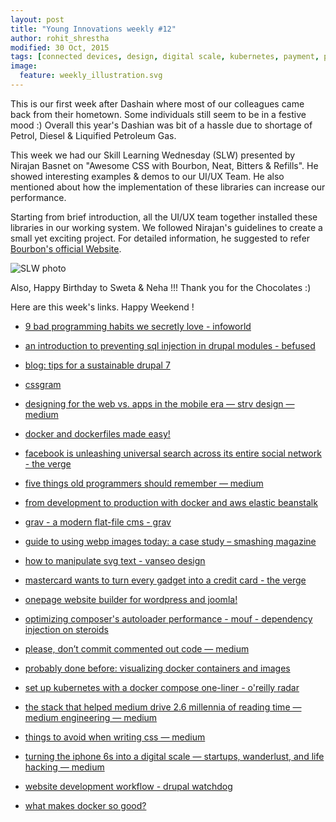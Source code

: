 ```yaml
---
layout: post
title: "Young Innovations weekly #12"
author: rohit_shrestha
modified: 30 Oct, 2015
tags: [connected devices, design, digital scale, kubernetes, payment, posts, ui, users, ux, website, cms, coding, composer, container, css, cssfilters, development, development workflow, devops, docker, drupal, ecs, facebook, gadget payment, html, iphone, iphone 6s, laravel, mastercard, medium, mobileapps, onepager, php, programming, programminghabits, search, security, site builder, sustainable website, svgtexts, webpimage, wordpress]
image:
  feature: weekly_illustration.svg
---
```


This is our first week after Dashain where most of our colleagues came back from their hometown. Some individuals still seem to be in a festive mood :) Overall this year's Dashian was bit of a hassle due to shortage of Petrol, Diesel & Liquified Petroleum Gas.

This week we had our Skill Learning Wednesday (SLW) presented by Nirajan Basnet on "Awesome CSS with Bourbon, Neat, Bitters & Refills". He showed interesting examples & demos to our UI/UX Team. He also mentioned about how the implementation of these libraries can increase our performance.

<!--more-->

Starting from brief introduction, all the UI/UX team together installed these libraries in our working system. We followed Nirajan's guidelines to create a small yet exciting project. For detailed information, he suggested to refer [Bourbon's official Website](http://www.bourbon.io).

![SLW photo](/images/weekly12/nirajan-presentation.jpg)

Also, Happy Birthday to Sweta & Neha !!! Thank you for the Chocolates :)

Here are this week's links. Happy Weekend !


* [9 bad programming habits we secretly love - infoworld](http://www.infoworld.com/article/2992566/application-development/9-bad-programming-habits-we-secretly-love.html)

* [an introduction to preventing sql injection in drupal modules - befused](http://befused.com/drupal/sql-injection)

* [blog: tips for a sustainable drupal 7 ](https://openconcept.ca/blog/mike/tips-sustainable-drupal-7-8-website)

* [cssgram](http://una.im/CSSgram/?utm_source=html5weekly)

* [designing for the web vs. apps in the mobile era — strv design — medium](https://medium.com/strv-design/designing-for-web-vs-apps-in-the-mobile-era-a7c2fff654df)

* [docker and dockerfiles made easy!](http://www.sitepoint.com/docker-and-dockerfiles-made-easy/)

* [facebook is unleashing universal search across its entire social network - the verge](http://www.theverge.com/2015/10/22/9587122/new-facebook-search-all-public-posts)

* [five things old programmers should remember — medium](https://medium.com/@garywiz/five-things-old-programmers-need-to-remember-e78caf0b0973)

* [from development to production with docker and aws elastic beanstalk](http://engineering.facile.it/from-development-to-production-with-docker-and-amazon-ecs/)

* [grav - a modern flat-file cms - grav](http://getgrav.org/)

* [guide to using webp images today: a case study – smashing magazine](http://www.smashingmagazine.com/2015/10/webp-images-and-performance/?utm_source=html5weekly)

* [how to manipulate svg text - vanseo design](http://vanseodesign.com/web-design/how-to-manipulate-svg-text/)

* [mastercard wants to turn every gadget into a credit card - the verge](http://www.theverge.com/2015/10/26/9615746/mastercard-enabling-wireless-payment-through-iot-devices)

* [onepage website builder for wordpress and joomla!](http://getonepager.com/)

* [optimizing composer's autoloader performance - mouf - dependency injection on steroids](http://mouf-php.com/optimizing-composer-autoloader-performance)

* [please, don’t commit commented out code — medium](https://medium.com/@kentcdodds/please-don-t-commit-commented-out-code-53d0b5b26d5f)

* [probably done before: visualizing docker containers and images](http://merrigrove.blogspot.co.uk/2015/10/visualizing-docker-containers-and-images.html)

* [set up kubernetes with a docker compose one-liner - o'reilly radar](http://radar.oreilly.com/2015/07/set-up-kubernetes-with-a-docker-compose-one-liner.html)

* [the stack that helped medium drive 2.6 millennia of reading time — medium engineering — medium](https://medium.com/medium-eng/the-stack-that-helped-medium-drive-2-6-millennia-of-reading-time-e56801f7c492)

* [things to avoid when writing css — medium](https://medium.com/@Heydon/things-to-avoid-when-writing-css-1a222c43c28f)

* [turning the iphone 6s into a digital scale — startups, wanderlust, and life hacking — medium](https://medium.com/swlh/turning-the-iphone-6s-into-a-digital-scale-f2197dc2b6e7)

* [website development workflow - drupal watchdog](https://drupalwatchdog.com/volume-5/issue-2/website-development-workflow)

* [what makes docker so good?](http://www.schibsted.pl/2015/10/what-makes-docker-so-good/)